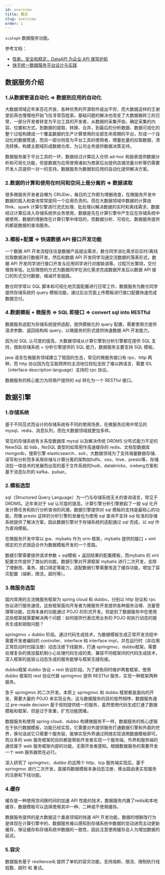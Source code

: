 ```yaml
---
id: overview
title: 概览
slug: overview
order: 1
---
```


`scaleph` 数据服务功能。

参考文档：

* [性能、安全和稳定，DataAPI 为企业 API 保驾护航](https://mp.weixin.qq.com/s/GsMJvRdm5VBJMQbP1EmUCg)
* [快手统一数据服务平台设计与实践](https://mp.weixin.qq.com/s/ciepxnqmJLgaCVKKzJJOtw)

## 数据服务介绍

### 1.从数据管道自动化 => 数据到应用的自动化

大数据领域近年来百花齐放，各种优秀的开源软件层出不穷，而大数据这样的王谢堂前燕也慢慢地开始飞往寻常百姓家。基础问题的解决也改变了大数据搬砖工的日常，一部分开发者转变为平台工具的开发者，从数据的采集开始，确定采集的内容、位置和方式，到数据的提取、转换、合并，到最后的分析数据、数据可视化的整个过程构建成一个覆盖数据的生产计算使用的全部生命周期的平台，形成一个自动化的数据管道，而另一部分则变为平台工具的使用者，增量批量的拉取数据，清洗转换，构建主题域形成数据仓库，为公司业务提供数据决策支持。

数据服务属于平台工具的一环，数据经过计算后入仓供 ad-hoc 和报表提供数据分析和可视化功能，但是数据为应用使用诸如为商家后台提供店铺流量分析等仍需要开发人员提供一对一的支持。数据服务为数据到应用的自动化提供解决方案。

### 2.数据的计算和使用在时间和空间上是分离的 => 数据读取

很多微服务开发者自嘲为 CRUDer，每日的工作即为增删改查，在微服务开发中数据的插入和查询常常是同一个应用负责的。而在大数据领域中数据的计算由 flink、spark 计算引擎进行流式处理、批处理以解决数据的实时和离线需求，数据经过计算后进入存储系统供业务使用，数据是先在计算引擎中产生后在存储系统中被使用，数据的增删改在计算引擎中体现的，而数据分析、可视化、数据服务提供的都是数据的查询服务。

### 3.模板+配置 => 快速数据 API 接口开发功能

一个数据 API 开发流程往往是数据产品提出需求，数仓同学消化需求后实时/离线拉取数据进行数据开发，然后和数据 API 开发同学沟通交流数据的落表形式，数据 API 开发同学进行接口开发与应用同学进行对接联调等。过程冗长繁琐，交付慢效率低。比较理想的方式为数据同学在消化需求完成数据开发后以数据 API 接口的形式交付数据，缩减开发链路。

数仓同学常以 SQL 脚本和可视化地页面配置进行日常工作，数据服务为数仓同学提供存储系统的 query 模板功能，通过后台页面上传模板进行接口配置快速完成数据交付。

### 4.数据模板 + 微服务 => SQL 即接口 => convert sql into RESTful

数据服务适配为存储系统提供适配，提供模板化的 query 配置，需要使用方提供请求参数、返回结构和 query，以微服务的形式提供快速数据 API 开发能力。

因为对 SQL 认可度的提高，大数据领域从计算引擎到分析引擎都在提供 SQL 支持，借助存储系统 + 分析引擎提供的 SQL 能力，数据服务主要支持 SQL 模板。

java 语言在微服务领域建立了稳固的生态，常见的微服务接口有 rpc、http 两种，而 http 协议因为在互联网界的主流地位轻松击败了难以跨语言、需要 IDL （interface description language）支持的 rpc 协议。

数据服务的核心能力为将用户提供的 sql 转化为一个 RESTful 接口。

## 数据引擎

### 1.存储系统

基于不同范式而设计的存储系统有不同的使用场景，在微服务应用中常见的 mysql、redis、消息队列，而在大数据领域就更加多样。

常见的存储系统有关系型数据库 mysql 以及解决传统 DRDMS 分布式能力不足的NewSQL 如 tidb，NoSQL 类型的如常用作高速缓存的 redis、文档型数据库 mongodb，搜索引擎 elasticsearch、solr，大数据领域为了支持海量数据存储、读写和分析而多采用存储与计算分离的架构如hdfs、oss、hive、presto等，存储流批一体技术的发展而出现的基于文件系统的hudi、databricks、iceberg方案和基于消息队列的 kafka、pulsar。

### 2.模板选型

sql（Structured Query Language）为一门与存储系统无关的查询语言，常见于 DRDMS。近年来对于 sql 认可度的提高，计算引擎分析引擎掀起了一股 sql 化开发计算任务和执行分析查询的风潮，数据引擎提供对 sql 模板的支持是最核心的功能，而像 presto 这样的分析引擎的发展也为使用 sql 查询不支持 sql 标准的存储系统提供了解决方案，因此数据引擎对于存储系统的适配通过 sql 完成，以 sql 作为查询模板。

在微服务开发中常以 jpa、mybatis 作为 orm 框架，mybatis 提供的接口 + xml 绑定的方式很适合作为数据模板开发的一个思路。

数据引擎需要提供请求参数 + sql模板 + 返回结果的配置模板，而mybatis 的 xml 配置文件提供了类似的功能，数据引擎对开源框架 mybatis 进行二次开发，去除了增删改、事务、接口绑定等能力，适配数据引擎需要改造了缓存功能，增加了容灾配置（熔断，限流，超时等）。

### 3.微服务选型

国内常用的主流微服务框架为 spring cloud 和 dubbo，分别以 http 协议和 rpc 协议进行服务通信，这些框架面向开发者为微服务开发提供各种服务治理、流量管理等功能，应用本身的功能通过 POJO 的形式开发。但是到了数据服务中在使用这些框架就需要解决两个问题：如何提供代表应用业务的 POJO 和执行动态的服务生成和销毁问题？

springmvc + dubbo 阶段。通过代码生成技术，为数据模板生成正常开发流程中需要开发者编码的 controller、interface 和 interface impl，并在运行时（非应用正常启动时扫描注册）动态注册下线服务，打通 springmvc、dubbo框架。需要处理复杂的类加载机制小心处理代码生成的类，兼容不同框架间的代码生成技术，深入框架的底层让动态生成的服务能够与框架无缝衔接。

dubbo框架 dubbo 协议 + rest 协议阶段。为了避免同时维护两套框架，使用 dubbo 框架的 rest 协议代替 springmvc 提供 RESTful 服务，实现一种框架两种服务。

急于 springmvc 的二次开发。本质上 springmvc 和 dubbo 框架都是面向的开发，需要大量的 POJO 来实现业务。这与数据服务的目的皆然相悖，数据服务通过 pre-made decision 基于规则提供统一的服务，虽然使用代码生成打通了数据模板和框架，但是过于笨重，扩充功能困难。

数据服务和使用 spring cloud、dubbo 构建微服务不一样，数据服务的核心逻辑在于执行数据模板，功能已经实现，它需要对外提供服务打通数据引擎和外面的世界，换句话说它只需要个服务层，能够实现外界通过网络实现调用数据模板即可。而众多的 web 服务框架的目的都是帮助开发者实现一个服务端，外界和服务端的通信属于 web 服务框架内部的功能，无需开发者感知。根据数据服务的需要开发一个 web 服务器势在必行。

深入研究了 springmvc、dubbo 的这两个 http、tcp 服务端实现后，基于 springmvc 进行二次开发，直接将数据模板本身动态注册、移出路由表实现服务的注册和下线功能。

### 4.缓存

缓存是一种使用空间换时间的加速 API 性能的技术，数据服务内置了redis和本地缓存，数据模板可以选择使用其中一种、二种或不使用缓存。

数据服务提供的是大数据这个垂直领域的快速 API 开发功能，数据的增删改行为是体现在计算引擎中的，数据服务难以感知到存储系统中数据的变动进而主动更新缓存，保证缓存和存储系统中数据的一致性，因此注意使用缓存会人为增加数据的延迟。

### 5.容灾

数据服务基于 resilience4j 提供了单机的容灾功能，支持熔断、限流、限制执行线程数、超时 和 重试。
